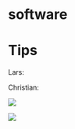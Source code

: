 # software

# Tips

Lars:

Christian:

<a href="https://www.buymeacoffee.com/c.mz"><img src="https://img.buymeacoffee.com/button-api/?text=Buy me a salad&emoji=🥗&slug=c.mz&button_colour=40DCA5&font_colour=ffffff&font_family=Cookie&outline_colour=000000&coffee_colour=FFDD00" /></a>

<a href="https://www.paypal.com/paypalme/christianmueller659"><img src="https://img.buymeacoffee.com/button-api/?text=PayPal me a salad&emoji=🥗&slug=c.mz&button_colour=40DCA5&font_colour=ffffff&font_family=Lato&outline_colour=000000&coffee_colour=FFDD00" /></a>
